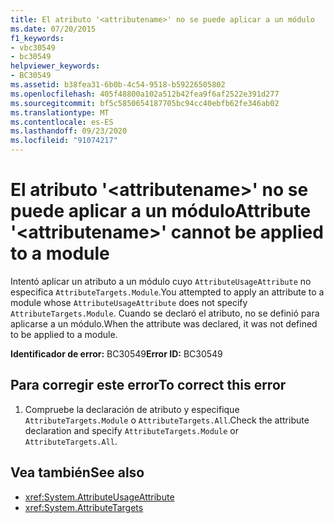 ```yaml
---
title: El atributo '<attributename>' no se puede aplicar a un módulo
ms.date: 07/20/2015
f1_keywords:
- vbc30549
- bc30549
helpviewer_keywords:
- BC30549
ms.assetid: b38fea31-6b0b-4c54-9518-b59226505802
ms.openlocfilehash: 405f48800a102a512b42fea9f6af2522e391d277
ms.sourcegitcommit: bf5c5850654187705bc94cc40ebfb62fe346ab02
ms.translationtype: MT
ms.contentlocale: es-ES
ms.lasthandoff: 09/23/2020
ms.locfileid: "91074217"
---
```

# <a name="attribute-attributename-cannot-be-applied-to-a-module"></a><span data-ttu-id="ae4bf-102">El atributo '\<attributename>' no se puede aplicar a un módulo</span><span class="sxs-lookup"><span data-stu-id="ae4bf-102">Attribute '\<attributename>' cannot be applied to a module</span></span>

<span data-ttu-id="ae4bf-103">Intentó aplicar un atributo a un módulo cuyo `AttributeUsageAttribute` no especifica `AttributeTargets.Module`.</span><span class="sxs-lookup"><span data-stu-id="ae4bf-103">You attempted to apply an attribute to a module whose `AttributeUsageAttribute` does not specify `AttributeTargets.Module`.</span></span> <span data-ttu-id="ae4bf-104">Cuando se declaró el atributo, no se definió para aplicarse a un módulo.</span><span class="sxs-lookup"><span data-stu-id="ae4bf-104">When the attribute was declared, it was not defined to be applied to a module.</span></span>  
  
 <span data-ttu-id="ae4bf-105">**Identificador de error:** BC30549</span><span class="sxs-lookup"><span data-stu-id="ae4bf-105">**Error ID:** BC30549</span></span>  
  
## <a name="to-correct-this-error"></a><span data-ttu-id="ae4bf-106">Para corregir este error</span><span class="sxs-lookup"><span data-stu-id="ae4bf-106">To correct this error</span></span>  
  
1. <span data-ttu-id="ae4bf-107">Compruebe la declaración de atributo y especifique `AttributeTargets.Module` o `AttributeTargets.All`.</span><span class="sxs-lookup"><span data-stu-id="ae4bf-107">Check the attribute declaration and specify `AttributeTargets.Module` or `AttributeTargets.All`.</span></span>  
  
## <a name="see-also"></a><span data-ttu-id="ae4bf-108">Vea también</span><span class="sxs-lookup"><span data-stu-id="ae4bf-108">See also</span></span>

- <xref:System.AttributeUsageAttribute>
- <xref:System.AttributeTargets>
